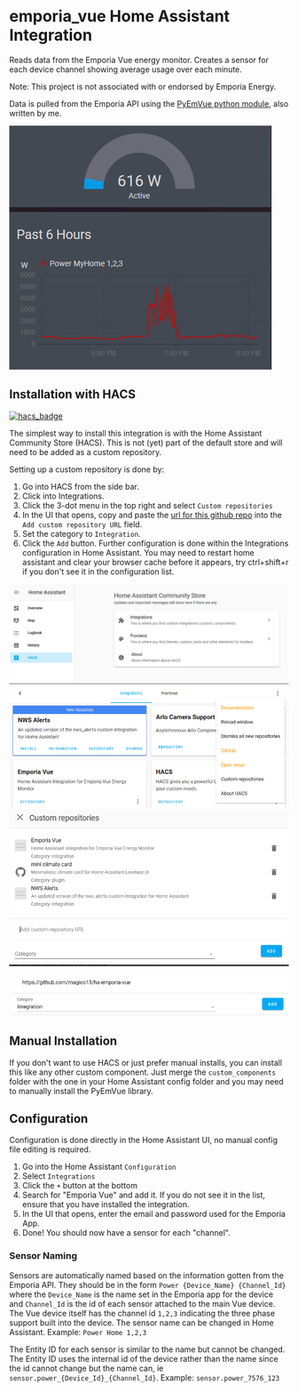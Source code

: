 # emporia_vue Home Assistant Integration

Reads data from the Emporia Vue energy monitor. Creates a sensor for each device channel showing average usage over each minute.

Note: This project is not associated with or endorsed by Emporia Energy.

Data is pulled from the Emporia API using the [PyEmVue python module](https://github.com/devi19841006/PyEmVue), also written by me.

![ha_example](images/ha_example.png)

## Installation with HACS

[![hacs_badge](https://img.shields.io/badge/HACS-Custom-orange.svg?style=for-the-badge)](https://github.com/custom-components/hacs)

The simplest way to install this integration is with the Home Assistant Community Store (HACS). This is not (yet) part of the default store and will need to be added as a custom repository.

Setting up a custom repository is done by:

1. Go into HACS from the side bar.
2. Click into Integrations.
3. Click the 3-dot menu in the top right and select `Custom repositories`
4. In the UI that opens, copy and paste the [url for this github repo](https://github.com/devi19841006/ha-emporia-vue) into the `Add custom repository URL` field.
5. Set the category to `Integration`.
6. Click the `Add` button. Further configuration is done within the Integrations configuration in Home Assistant. You may need to restart home assistant and clear your browser cache before it appears, try ctrl+shift+r if you don't see it in the configuration list.

![hacs1](images/hacs1.PNG)
![hacs2](images/hacs2.PNG)
![hacs3](images/hacs3.PNG)
![hacs4](images/hacs4.PNG)

## Manual Installation

If you don't want to use HACS or just prefer manual installs, you can install this like any other custom component. Just merge the `custom_components` folder with the one in your Home Assistant config folder and you may need to manually install the PyEmVue library.

## Configuration

Configuration is done directly in the Home Assistant UI, no manual config file editing is required.

1. Go into the Home Assistant `Configuration`
2. Select `Integrations`
3. Click the `+` button at the bottom
4. Search for "Emporia Vue" and add it. If you do not see it in the list, ensure that you have installed the integration.
5. In the UI that opens, enter the email and password used for the Emporia App.
6. Done! You should now have a sensor for each "channel".

### Sensor Naming

Sensors are automatically named based on the information gotten from the Emporia API. They should be in the form `Power {Device_Name} {Channel_Id}` where the `Device_Name` is the name set in the Emporia app for the device and `Channel_Id` is the id of each sensor attached to the main Vue device. The Vue device itself has the channel id `1,2,3` indicating the three phase support built into the device. The sensor name can be changed in Home Assistant. Example: `Power Home 1,2,3`

The Entity ID for each sensor is similar to the name but cannot be changed. The Entity ID uses the internal id of the device rather than the name since the id cannot change but the name can, ie `sensor.power_{Device_Id}_{Channel_Id}`. Example: `sensor.power_7576_123`
